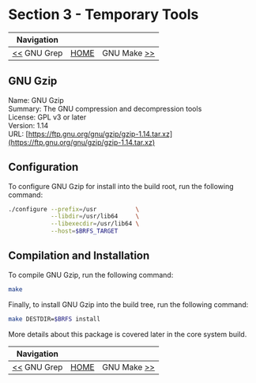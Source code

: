 # Section 3 - Temporary Tools

| Navigation |||
| --- | --- | ---: |
| [<<](./GNUGrep.md) GNU Grep | [HOME](../README.md) | GNU Make [>>](./GNUMake.md) |

## GNU Gzip

Name: GNU Gzip<br />
Summary: The GNU compression and decompression tools<br />
License: GPL v3 or later<br />
Version: 1.14<br />
URL: [https://ftp.gnu.org/gnu/gzip/gzip-1.14.tar.xz](https://ftp.gnu.org/gnu/gzip/gzip-1.14.tar.xz)<br />

## Configuration

To configure GNU Gzip for install into the build root, run the following command:

```bash
./configure --prefix=/usr           \
            --libdir=/usr/lib64     \
            --libexecdir=/usr/lib64 \
            --host=$BRFS_TARGET
```

## Compilation and Installation

To compile GNU Gzip, run the following command:

```bash
make
```

Finally, to install GNU Gzip into the build tree, run the following command:

```bash
make DESTDIR=$BRFS install
```

More details about this package is covered later in the core system build.

| Navigation |||
| --- | --- | ---: |
| [<<](./GNUGrep.md) GNU Grep | [HOME](../README.md) | GNU Make [>>](./GNUMake.md) |
